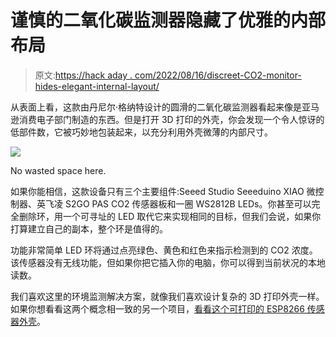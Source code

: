 # 谨慎的二氧化碳监测器隐藏了优雅的内部布局

> 原文:[https://hack aday . com/2022/08/16/discreet-CO2-monitor-hides-elegant-internal-layout/](https://hackaday.com/2022/08/16/discreet-co2-monitor-hides-elegant-internal-layout/)

从表面上看，这款由丹尼尔·格纳特设计的圆滑的二氧化碳监测器看起来像是亚马逊消费电子部门制造的东西。但是打开 3D 打印的外壳，你会发现一个令人惊讶的低部件数，它被巧妙地包装起来，以充分利用外壳微薄的内部尺寸。

[![](../Images/c951c5e10684c0a3454e800d1dd33001.png)](https://hackaday.com/wp-content/uploads/2022/08/co2buddy_detail.jpg)

No wasted space here.

如果你能相信，这款设备只有三个主要组件:Seeed Studio Seeeduino XIAO 微控制器、英飞凌 S2GO PAS CO2 传感器板和一圈 WS2812B LEDs。你甚至可以完全删除环，用一个可寻址的 LED 取代它来实现相同的目标，但我们会说，如果你打算建立自己的副本，整个环是值得的。

功能非常简单 LED 环将通过点亮绿色、黄色和红色来指示检测到的 CO2 浓度。该传感器没有无线功能，但如果你把它插入你的电脑，你可以得到当前状况的本地读数。

我们喜欢这里的环境监测解决方案，就像我们喜欢设计复杂的 3D 打印外壳一样。如果你想看看这两个概念相一致的另一个项目，[看看这个可打印的 ESP8266 传感器外壳](https://hackaday.com/2019/11/28/a-printed-case-for-your-esp-environmental-sensors/)。